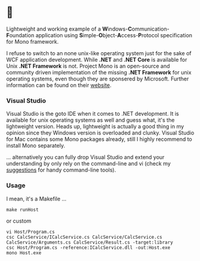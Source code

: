 # 👋
Lightweight and working example of a **W**indows-**C**ommunication-**F**oundation application using **S**imple-**O**bject-**A**ccess-**P**rotocol specification for Mono framework.

I refuse to switch to an none unix-like operating system just for the sake of WCF application development.
While **.NET** and **.NET Core** is available for Unix **.NET Framework** is not.
Project Mono is an open-source and community driven implementation of the missing **.NET Framework** for unix operating systems, even though they are sponsered by Microsoft.
Further information can be found on their [website](https://www.mono-project.com/).

### Visual Studio
Visual Studio is the goto IDE when it comes to .NET development.
It is available for unix operating systems as well and guess what, it's the lightweight version.
Heads up, lightweight is actually a good thing in my opinion since they Windows version is overloaded and clunky.
Visual Studio for Mac contains some Mono packages already, still I highly recommend to install Mono separately.

... alternatively you can fully drop Visual Studio and extend your understanding by only rely on the command-line and vi (check my [suggestions](https://github.com/zkdev/ultimate-hacky-terminal) for handy command-line tools).

### Usage
I mean, it's a Makefile ...
```
make runHost
```
or custom
```
vi Host/Program.cs
csc CalcService/ICalcService.cs CalcService/CalcService.cs CalcService/Arguments.cs CalcService/Result.cs -target:library
csc Host/Program.cs -reference:ICalcService.dll -out:Host.exe
mono Host.exe
```
